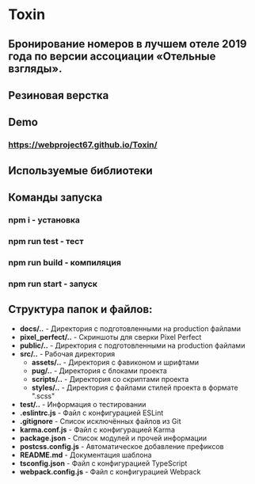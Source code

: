 # Toxin
## Бронирование номеров в лучшем отеле 2019 года по версии ассоциации «Отельные взгляды».

## Резиновая верстка

## Demo
### https://webproject67.github.io/Toxin/

## Используемые библиотеки
[jquery datepicker]:https://github.com/t1m0n/air-datepicker
[jquery star rating]:https://github.com/jvv/jquery-star-rating-plugin
[jquery ui slider]:https://atuin.ru/blog/polzunok-diapazonov-jquery-ui-slider/
[jquery simple pagination]:https://flaviusmatis.github.io/simplePagination.js/
[jquery woocommerce]:https://github.com/woocommerce/FlexSlider
[jquery carousel]:https://github.com/vshovkovych/carousel

## Команды запуска
### npm i - установка
### npm run test - тест
### npm run build - компиляция
### npm run start - запуск

## Структура папок и файлов:
- **docs/..** - Директория с подготовленными на production файлами
- **pixel_perfect/..** - Скриншоты для сверки Pixel Perfect
- **public/..** - Директория с подготовленными на production файлами
- **src/..** - Рабочая директория
  - **assets/..** - Директория с фавиконом и шрифтами
  - **pug/..** - Директория с блоками проекта
  - **scripts/..** - Директория со скриптами проекта
  - **styles/..** - Директория с файлами стилей проекта в формате ".scss"
- **test/..** - Информация о тестировании
- **.eslintrc.js** - Файл с конфигурацией ESLint
- **.gitignore** - Список исключённых файлов из Git
- **karma.conf.js** - Файл с конфигурацией Karma
- **package.json** - Список модулей и прочей информации
- **postcss.config.js** - Автоматическое добавление префиксов
- **README.md** - Документация шаблона
- **tsconfig.json** - Файл с конфигурацией TypeScript
- **webpack.config.js** - Файл с конфигурацией Webpack
